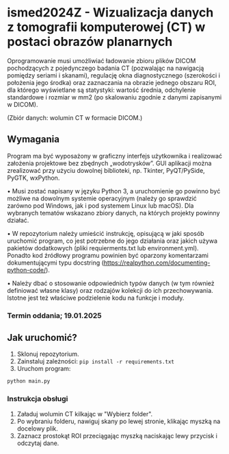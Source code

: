 # ismed2024Z - Wizualizacja danych z tomografii komputerowej (CT) w postaci obrazów planarnych

Oprogramowanie musi umożliwiać ładowanie zbioru plików DICOM pochodzących z pojedynczego badania CT  (pozwalając  na nawigacją pomiędzy seriami i skanami), regulację okna diagnostycznego (szerokości i położenia jego środka) oraz zaznaczania na obrazie jednego obszaru ROI, dla którego wyświetlane są statystyki: wartość średnia, odchylenie standardowe i rozmiar w mm2 (po skalowaniu zgodnie z danymi zapisanymi w DICOM).  

(Zbiór danych: wolumin CT w formacie DICOM.)

## Wymagania

Program ma być wyposażony w graficzny interfejs użytkownika i realizować założenia projektowe bez 
zbędnych „wodotrysków”. GUI aplikacji można zrealizować przy użyciu dowolnej biblioteki, np. Tkinter, 
PyQT/PySide, PyGTK, wxPython. 

• Musi zostać napisany w języku Python 3, a uruchomienie go powinno być możliwe na dowolnym systemie operacyjnym (należy go sprawdzić zarówno pod Windows, jak i pod systemem Linux lub macOS). Dla wybranych tematów wskazano zbiory danych, na których projekty powinny działać. 

• W repozytorium należy umieścić instrukcję, opisującą w jaki sposób uruchomić program, co jest potrzebne do jego działania oraz jakich używa pakietów dodatkowych (pliki requierments.txt lub environment.yml). Ponadto kod źródłowy programu powinien być oparzony komentarzami dokumentującymi typu docstring 
(https://realpython.com/documenting-python-code/). 

• Należy dbać o stosowanie odpowiednich typów danych (w tym również definiować własne klasy) oraz rodzajów kolekcji do ich przechowywania. Istotne jest też właściwe podzielenie kodu na funkcje i moduły. 

### Termin oddania; 19.01.2025

## Jak uruchomić?

1. Sklonuj repozytorium.
2. Zainstaluj zależności: `pip install -r requirements.txt`
3. Uruchom program:

```bash
python main.py
```

### Instrukcja obsługi
1. Załaduj wolumin CT kilkając w "Wybierz folder".
2. Po wybraniu folderu, nawiguj skany po lewej stronie, klikając myszką na docelowy plik.
3. Zaznacz prostokąt ROI przeciągając myszką naciskając lewy przycisk i odczytaj dane.
